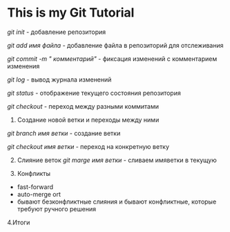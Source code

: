 # This is my Git  Tutorial 

*git init* - добавление репозитория

*git add имя файла* - добавление файла в репозиторий для отслеживания

*git commit -m " комментарий"* - фиксация изменений с комментарием изменения

*git log* - вывод журнала изменений

*git status* - отображение текущего состояния репозитория

*git checkout* - переход между разными коммитами

1. Создание новой ветки и переходы между ними

*git branch имя ветки* - создание ветки

*git checkout имя ветки* - переход на конкретную ветку

2. Слияние веток
*git marge имя ветки* - сливаем имяветки в текущую 

3. Конфликты


- fast-forward
- auto-merge ort
- бывают безконфликтные слияния и бывают конфликтные, которые требуют ручного решения


4.Итоги
